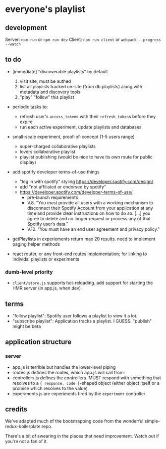 # everyone's playlist

## development

Server: `npm run` or `npm run dev`
Client: `npm run client` or `webpack --progress --watch`

## to do

* [immediate] "discoverable playlists" by default
  1. visit site, must be authed
  2. list all playlists tracked on-site (from db.playlists) along with metadata
      and discovery tools
  3. "play" "follow" this playlist

* periodic tasks to:
  * refresh user's `access_token`s with their `refresh_token`s before they expire
  * run each active experiment, update playlists and databases

* small-scale experiment, proof-of-concept (1-5 users range)
  * super-charged collaborative playlists
  * lovers collaborative playlist
  * playlist publishing (would be nice to have its own route for public display)

* add spotify developer terms-of-use things
  * "log in with spotify" styling <https://developer.spotify.com/design/>
  * add "not affiliated or endorsed by spotify"
  * <https://developer.spotify.com/developer-terms-of-use/>
    * pre-launch requirements
    * V.8. "You must provide all users with a working mechanism to disconnect their Spotify Account from your application at any time and provide clear instructions on how to do so. [...] you agree to delete and no longer request or process any of that Spotify user’s data."
    * V.10. "You must have an end user agreement and privacy policy."

* getPlaylists in experiements return max 20 results. need to implement paging helper methods

* react router, or any front-end routes implementation; for linking to individal
  playlists or experiments

### dumb-level priority

* `client/store.js` supports hot-reloading. add support for starting the HMR
  server (in app.js, when dev)

## terms

* "follow playlist": Spotify user follows a playlist to view it a lot.
* "subscribe playlist": Application tracks a playlist. I GUESS. "publish" might be beta

## application structure

### server

- app.js is terrible but handles the lower-level piping
- routes.js defines the routes, which app.js will call from:
- controllers.js defines the controllers. MUST respond with something that
  resolves to a `{ response, code }`-shaped object (either object itself or a
  promise which resolves to the value)
- experiments.js are experiments fired by the `experiment` controller


## credits

We've adapted much of the bootstrapping code from the wonderful
simple-redux-boilerplate repo.

There's a bit of swearing in the places that need improvement. Watch out if you're not a fan of it.
